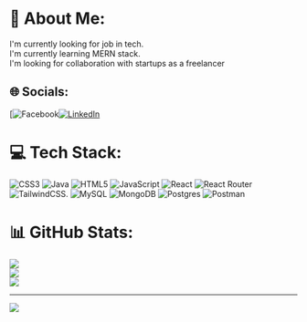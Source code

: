 # 💫 About Me:
I'm currently looking for job in tech.<br>I'm currently learning MERN stack.<br>I'm looking for collaboration with startups as a freelancer<br>


## 🌐 Socials:
[![Facebook](https://img.shields.io/badge/Facebook-%231877F2.svg?logo=Facebook&logoColor=white)[![LinkedIn](https://img.shields.io/badge/LinkedIn-%230077B5.svg?logo=linkedin&logoColor=white)](https://linkedin.com/in/ashishlamichaney) 

# 💻 Tech Stack:
![CSS3](https://img.shields.io/badge/css3-%231572B6.svg?style=for-the-badge&logo=css3&logoColor=white) ![Java](https://img.shields.io/badge/java-%23ED8B00.svg?style=for-the-badge&logo=openjdk&logoColor=white) ![HTML5](https://img.shields.io/badge/html5-%23E34F26.svg?style=for-the-badge&logo=html5&logoColor=white) ![JavaScript](https://img.shields.io/badge/javascript-%23323330.svg?style=for-the-badge&logo=javascript&logoColor=%23F7DF1E) ![React](https://img.shields.io/badge/react-%2320232a.svg?style=for-the-badge&logo=react&logoColor=%2361DAFB) ![React Router](https://img.shields.io/badge/React_Router-CA4245?style=for-the-badge&logo=react-router&logoColor=white) ![TailwindCSS](https://img.shields.io/badge/tailwindcss-%2338B2AC.svg?style=for-the-badge&logo=tailwind-css&logoColor=white). ![MySQL](https://img.shields.io/badge/mysql-4479A1.svg?style=for-the-badge&logo=mysql&logoColor=white) ![MongoDB](https://img.shields.io/badge/MongoDB-%234ea94b.svg?style=for-the-badge&logo=mongodb&logoColor=white) ![Postgres](https://img.shields.io/badge/postgres-%23316192.svg?style=for-the-badge&logo=postgresql&logoColor=white) ![Postman](https://img.shields.io/badge/Postman-FF6C37?style=for-the-badge&logo=postman&logoColor=white)
# 📊 GitHub Stats:
![](https://github-readme-stats.vercel.app/api?username=A5shi5h&theme=dark&hide_border=false&include_all_commits=false&count_private=false)<br/>
![](https://github-readme-streak-stats.herokuapp.com/?user=A5shi5h&theme=dark&hide_border=false)<br/>
![](https://github-readme-stats.vercel.app/api/top-langs/?username=A5shi5h&theme=dark&hide_border=false&include_all_commits=false&count_private=false&layout=compact)

---
[![](https://visitcount.itsvg.in/api?id=A5shi5h&icon=0&color=0)](https://visitcount.itsvg.in)

<!-- Proudly created with GPRM ( https://gprm.itsvg.in ) -->
